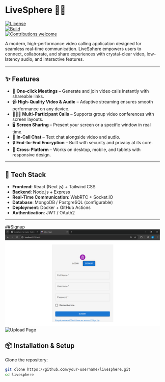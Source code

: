 # LiveSphere 🎥🌐  
[![License](https://img.shields.io/badge/License-MIT-green.svg)](LICENSE)  
[![Build](https://img.shields.io/github/actions/workflow/status/your-username/livesphere/ci.yml?branch=main)](https://github.com/your-username/livesphere/actions)  
[![Contributions welcome](https://img.shields.io/badge/contributions-welcome-blue.svg)](#-contributing)  

A modern, high-performance video calling application designed for seamless real-time communication. LiveSphere empowers users to connect, collaborate, and share experiences with crystal-clear video, low-latency audio, and interactive features.  

---

## ✨ Features  
- 🔗 **One-click Meetings** – Generate and join video calls instantly with shareable links.  
- 📹 **High-Quality Video & Audio** – Adaptive streaming ensures smooth performance on any device.  
- 🧑‍🤝‍🧑 **Multi-Participant Calls** – Supports group video conferences with screen layouts.  
- 🖥 **Screen Sharing** – Present your screen or a specific window in real time.  
- 💬 **In-Call Chat** – Text chat alongside video and audio.  
- 🔒 **End-to-End Encryption** – Built with security and privacy at its core.  
- 📱 **Cross-Platform** – Works on desktop, mobile, and tablets with responsive design.  

---

## 🚀 Tech Stack  
- **Frontend**: React (Next.js) + Tailwind CSS  
- **Backend**: Node.js + Express  
- **Real-Time Communication**: WebRTC + Socket.IO  
- **Database**: MongoDB / PostgreSQL (configurable)  
- **Deployment**: Docker + GitHub Actions  
- **Authentication**: JWT / OAuth2  

---
##Signup
![signup](Frontend/public/signup.png)  
![Upload Page](my-app/public/homepage.png)


## 📦 Installation & Setup  

Clone the repository:  
```bash
git clone https://github.com/your-username/livesphere.git
cd livesphere
